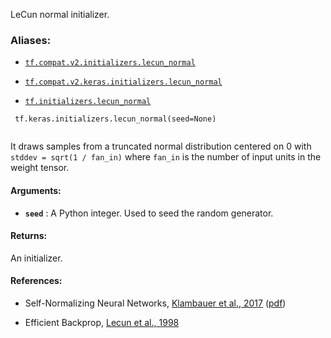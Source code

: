 LeCun normal initializer.



### Aliases:

- [ `tf.compat.v2.initializers.lecun_normal` ](/api_docs/python/tf/keras/initializers/lecun_normal)

- [ `tf.compat.v2.keras.initializers.lecun_normal` ](/api_docs/python/tf/keras/initializers/lecun_normal)

- [ `tf.initializers.lecun_normal` ](/api_docs/python/tf/keras/initializers/lecun_normal)



```
 tf.keras.initializers.lecun_normal(seed=None)
 
```

It draws samples from a truncated normal distribution centered on 0
with  `stddev = sqrt(1 / fan_in)` 
where  `fan_in`  is the number of input units in the weight tensor.



#### Arguments:

- **`seed`** : A Python integer. Used to seed the random generator.



#### Returns:
An initializer.



#### References:

- Self-Normalizing Neural Networks,
[Klambauer et al., 2017](https://papers.nips.cc/paper/6698-self-normalizing-neural-networks)
([pdf](https://papers.nips.cc/paper/6698-self-normalizing-neural-networks.pdf))

- Efficient Backprop,
[Lecun et al., 1998](http://yann.lecun.com/exdb/publis/pdf/lecun-98b.pdf)

